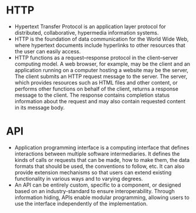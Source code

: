 # HTTP
* Hypertext Transfer Protocol is an application layer protocol for distributed, collaborative, hypermedia information systems.
* HTTP is the foundation of data communication for the World Wide Web, where hypertext documents include hyperlinks to other resources that the user can easily access.
* HTTP functions as a request–response protocol in the client–server computing model. A web browser, for example, may be the client and an application running on a computer hosting a website may be the server, The client submits an HTTP request message to the server. The server, which provides resources such as HTML files and other content, or performs other functions on behalf of the client, returns a response message to the client. The response contains completion status information about the request and may also contain requested content in its message body.
# API
* Application programming interface is a computing interface that defines interactions between multiple software intermediaries. It defines the kinds of calls or requests that can be made, how to make them, the data formats that should be used, the conventions to follow, etc. It can also provide extension mechanisms so that users can extend existing functionality in various ways and to varying degrees.
* An API can be entirely custom, specific to a component, or designed based on an industry-standard to ensure interoperability. Through information hiding, APIs enable modular programming, allowing users to use the interface independently of the implementation.